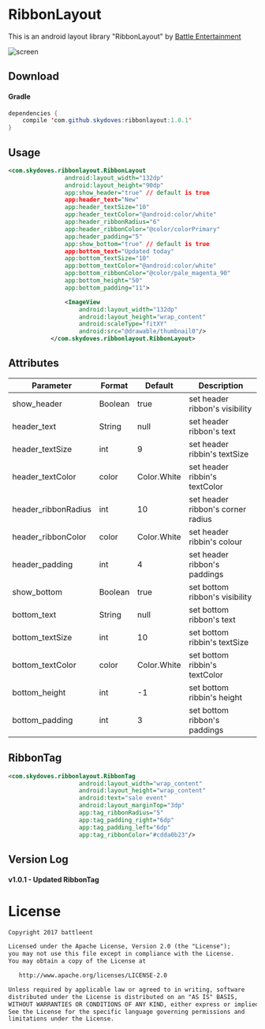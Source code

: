 # RibbonLayout
This is an android layout library "RibbonLayout" by [Battle Entertainment](https://www.battleent.com/)

![screen](https://user-images.githubusercontent.com/24237865/32223750-fed78110-be81-11e7-8e2f-6732df6b756d.png)

## Download
#### Gradle
```java
dependencies {
    compile 'com.github.skydoves:ribbonlayout:1.0.1'
}
```

## Usage
```xml
<com.skydoves.ribbonlayout.RibbonLayout
                android:layout_width="132dp"
                android:layout_height="90dp"
                app:show_header="true" // default is true
                app:header_text="New"
                app:header_textSize="10"
                app:header_textColor="@android:color/white"
                app:header_ribbonRadius="6"
                app:header_ribbonColor="@color/colorPrimary"
                app:header_padding="5"
                app:show_bottom="true" // default is true
                app:bottom_text="Updated today"
                app:bottom_textSize="10"
                app:bottom_textColor="@android:color/white"
                app:bottom_ribbonColor="@color/pale_magenta_90"
                app:bottom_height="50"
                app:bottom_padding="11">

                <ImageView
                    android:layout_width="132dp"
                    android:layout_height="wrap_content"
                    android:scaleType="fitXY"
                    android:src="@drawable/thumbnail0"/>
            </com.skydoves.ribbonlayout.RibbonLayout>
```

## Attributes
Parameter  |  Format  |  Default  |  Description
--- | --- | --- | ---
show_header | Boolean | true | set header ribbon's visibility
header_text | String | null | set header ribbon's text
header_textSize | int | 9 | set header ribbin's textSize
header_textColor | color | Color.White | set header ribbin's textColor
header_ribbonRadius | int | 10 | set header ribbon's corner radius
header_ribbonColor | color | Color.White | set header ribbin's colour
header_padding | int | 4 | set header ribbon's paddings
show_bottom | Boolean | true | set bottom ribbon's visibility
bottom_text | String | null | set bottom ribbon's text
bottom_textSize | int | 10 | set bottom ribbin's textSize
bottom_textColor | color | Color.White | set bottom ribbin's textColor
bottom_height | int | -1 | set bottom ribbin's height
bottom_padding | int | 3 | set bottom ribbon's paddings

## RibbonTag
```xml
<com.skydoves.ribbonlayout.RibbonTag
                    android:layout_width="wrap_content"
                    android:layout_height="wrap_content"
                    android:text="sale event"
                    android:layout_marginTop="3dp"
                    app:tag_ribbonRadius="5"
                    app:tag_padding_right="6dp"
                    app:tag_padding_left="6dp"
                    app:tag_ribbonColor="#cdda0b23"/>
```

## Version Log
#### v1.0.1 - Updated RibbonTag

# License
```xml
Copyright 2017 battleent

Licensed under the Apache License, Version 2.0 (the "License");
you may not use this file except in compliance with the License.
You may obtain a copy of the License at

   http://www.apache.org/licenses/LICENSE-2.0

Unless required by applicable law or agreed to in writing, software
distributed under the License is distributed on an "AS IS" BASIS,
WITHOUT WARRANTIES OR CONDITIONS OF ANY KIND, either express or implied.
See the License for the specific language governing permissions and
limitations under the License.
```
